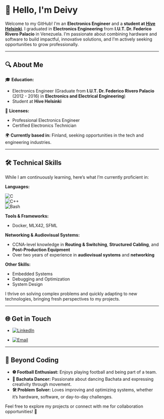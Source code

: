# 👋 Hello, I'm Deivy  
Welcome to my GitHub! I'm an **Electronics Engineer** and a **student at [Hive Helsinki](https://www.hive.fi/)**.
I graduated in **Electronics Engineering** from **I.U.T. Dr. Federico Rivero Palacio** in Venezuela. I’m passionate about combining hardware and software to build impactful,
innovative solutions, and I'm actively seeking opportunities to grow professionally.

---

## 🔍 **About Me**
🎓 **Education:**  
- Electronics Engineer  (Graduate from **I.U.T. Dr. Federico Rivero Palacio** (2012 - 2016) in **Electronics and Electrical Engineering**)
- Student at **Hive Helsinki** 

💼 **Licenses:**  
- Professional Electronics Engineer  
- Certified Electronics Technician  

🌍 **Currently based in:** Finland, seeking opportunities in the tech and engineering industries.

---

## 🛠️ **Technical Skills**
While I am continuously learning, here’s what I’m currently proficient in:  

**Languages:** 

![C](https://img.shields.io/badge/-C-A8B9CC?style=for-the-badge&logo=c&logoColor=white)  
![C++](https://img.shields.io/badge/-C++-00599C?style=for-the-badge&logo=c%2B%2B&logoColor=white)  
![Bash](https://img.shields.io/badge/-Bash-4EAA25?style=for-the-badge&logo=gnu-bash&logoColor=white)



**Tools & Frameworks:**  
- Docker, MLX42, SFML  

**Networking & Audiovisual Systems:**  
- CCNA-level knowledge in **Routing & Switching**, **Structured Cabling**, and **Post-Production Equipment**  
- Over two years of experience in **audiovisual systems** and **networking**  

**Other Skills:**  
- Embedded Systems  
- Debugging and Optimization  
- System Design  

I thrive on solving complex problems and quickly adapting to new technologies, bringing fresh perspectives to my projects.

---

## 🌐 **Get in Touch**
-  [![LinkedIn](https://img.shields.io/badge/LinkedIn-%230A66C2?style=for-the-badge&logo=linkedin&logoColor=white)](https://www.linkedin.com/in/deivy-zurita-paredes-361ab8156)

- [![Email](https://img.shields.io/badge/Email-%23D14836?style=for-the-badge&logo=gmail&logoColor=white)](mailto:deivylex93@gmail.com)


---

## 🎸 **Beyond Coding**
- **⚽ Football Enthusiast:** Enjoys playing football and being part of a team.  
- **💃 Bachata Dancer:** Passionate about dancing Bachata and expressing creativity through movement.  
- **🛠️ Problem Solver:** Loves improving and optimizing systems, whether it’s hardware, software, or day-to-day challenges.  

Feel free to explore my projects or connect with me for collaboration opportunities! 🚀
